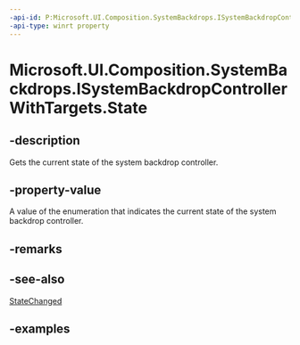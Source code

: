 ```yaml
---
-api-id: P:Microsoft.UI.Composition.SystemBackdrops.ISystemBackdropControllerWithTargets.State
-api-type: winrt property
---
```


# Microsoft.UI.Composition.SystemBackdrops.ISystemBackdropControllerWithTargets.State

<!--
public Microsoft.UI.Composition.SystemBackdrops.SystemBackdropState State { get; }
-->


## -description

Gets the current state of the system backdrop controller.

## -property-value

A value of the enumeration that indicates the current state of the system backdrop controller.

## -remarks

## -see-also

[StateChanged](isystembackdropcontrollerwithtargets_statechanged.md)

## -examples


